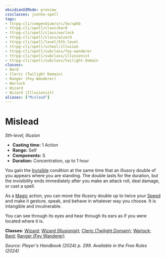 ```yaml
---
obsidianUIMode: preview
cssclasses: json5e-spell
tags:
- ttrpg-cli/compendium/src/5e/xphb
- ttrpg-cli/spell/class/bard
- ttrpg-cli/spell/class/warlock
- ttrpg-cli/spell/class/wizard
- ttrpg-cli/spell/level/5th-level
- ttrpg-cli/spell/school/illusion
- ttrpg-cli/spell/subclass/fey-wanderer
- ttrpg-cli/spell/subclass/illusionist
- ttrpg-cli/spell/subclass/twilight-domain
classes:
- Bard
- Cleric (Twilight Domain)
- Ranger (Fey Wanderer)
- Warlock
- Wizard
- Wizard (Illusionist)
aliases: ["Mislead"]
---
```

# Mislead
*5th-level, Illusion*  


- **Casting time:** 1 Action
- **Range:** Self
- **Components:** S
- **Duration:** Concentration, up to 1 hour

You gain the [Invisible](2-Mechanics/CLI/rules/conditions.md#Invisible) condition at the same time that an illusory double of you appears where you are standing. The double lasts for the duration, but the invisibility ends immediately after you make an attack roll, deal damage, or cast a spell.

As a [Magic](2-Mechanics/CLI/rules/actions.md#Magic) action, you can move the illusory double up to twice your [Speed](2-Mechanics/CLI/rules/variant-rules/speed-xphb.md) and make it gesture, speak, and behave in whatever way you choose. It is intangible and invulnerable.

You can see through its eyes and hear through its ears as if you were located where it is.

**Classes**: [Wizard](2-Mechanics/CLI/lists/list-spells-classes-wizard.md); [Wizard (Illusionist)](2-Mechanics/CLI/lists/list-spells-classes-wizard-xphb-illusionist-xphb.md "subclass=XPHB;class=XPHB"); [Cleric (Twilight Domain)](2-Mechanics/CLI/lists/list-spells-classes-cleric-xphb-twilight-domain-tce.md "subclass=TCE;class=XPHB"); [Warlock](2-Mechanics/CLI/lists/list-spells-classes-warlock.md); [Bard](2-Mechanics/CLI/lists/list-spells-classes-bard.md); [Ranger (Fey Wanderer)](2-Mechanics/CLI/lists/list-spells-classes-ranger-xphb-fey-wanderer-xphb.md "subclass=XPHB;class=XPHB")

*Source: Player's Handbook (2024) p. 299. Available in the Free Rules (2024)*